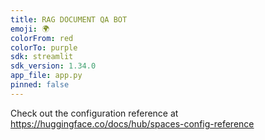 ```yaml
---
title: RAG DOCUMENT QA BOT
emoji: 🌍
colorFrom: red
colorTo: purple
sdk: streamlit
sdk_version: 1.34.0
app_file: app.py
pinned: false
---
```


Check out the configuration reference at https://huggingface.co/docs/hub/spaces-config-reference
